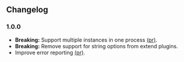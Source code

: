 Changelog
---------

### 1.0.0
- **Breaking:** Support multiple instances in one process [(pr)](https://github.com/peerigon/dynamic-config/pull/15).
- **Breaking:** Remove support for string options from extend plugins.
- Improve error reporting [(pr)](https://github.com/peerigon/dynamic-config/pull/13).

